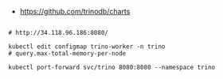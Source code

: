 
* https://github.com/trinodb/charts

~~~shell

# http://34.118.96.186:8080/

kubectl edit configmap trino-worker -n trino
# query.max-total-memory-per-node

kubectl port-forward svc/trino 8080:8080 --namespace trino
~~~